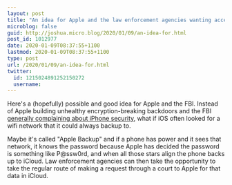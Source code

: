 ```yaml
---
layout: post
title: "An idea for Apple and the law enforcement agencies wanting access to the iPhones of criminals."
microblog: false
guid: http://joshua.micro.blog/2020/01/09/an-idea-for.html
post_id: 1012977
date: 2020-01-09T08:37:55+1100
lastmod: 2020-01-09T08:37:55+1100
type: post
url: /2020/01/09/an-idea-for.html
twitter:
  id: 1215024891252150272
  username: 
---
```

Here's a (hopefully) possible and good idea for Apple and the FBI.
Instead of Apple building unhealthy encryption-breaking backdoors and the FBI [generally complaining about iPhone security](https://daringfireball.net/linked/2020/01/08/fbi-apple-pensacola-shooter), what if iOS often looked for a wifi network that it could always backup to.

Maybe it's called "Apple Backup" and if a phone has power and it sees that network, it knows the password because Apple has decided the password is something like P@ssw0rd, and when all those stars align the phone backs up to iCloud. Law enforcement agencies can then take the opportunity to take the regular route of making a request through a court to Apple for that data in iCloud.
